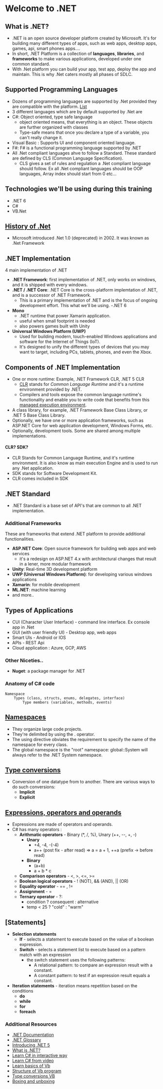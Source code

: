 # Welcome to .NET

## What is .NET?
- .NET is an open source developer platform created by Microsoft. It's for building many different types of apps, such as web apps, desktop apps, games, api, smart phones apps....
- In short, .NET Platform is a collection of **languages**, **libraries**, and **frameworks** to make various applications, developed under one common standard.
- With .Net platform you can build your app, test app, deploy the app and maintain. This is why .Net caters mostly all phases of SDLC.

## Supported Programming Languages
- Dozens of programming languages are supported by .Net provided they are compatible with the platform. [List](https://en.wikipedia.org/wiki/List_of_CLI_languages)
- 3 different languages which are by default supported by .Net are
- C#: Object oriented, type safe language
    - object oriented means, that everything is an object. These objects are further organized with classes
    - Type-safe means that once you declare a type of a variable, you can't really change it. 
- Visual Basic : Supports UI and component oriented language.
- F#: F# is a functional programming language supported by .NET
- All .Net compliant languages ahve to follow a Standard. These standard are defined by CLS (Common Language Specification).
  - CLS gives a set of rules and regulation a .Net compliant language should follow. Ex all .Net compliant languages should be OOP languages, Array index should start from 0 etc...

## Technologies we'll be using during this training
- .NET 6 
- C#
- VB.Net

## [History of .Net](https://docs.microsoft.com/en-us/dotnet/core/porting/versioning-sdk-msbuild-vs)
- Microsoft introduced .Net 1.0 (deprecated) in 2002. It was known as .Net Framework
  
## .NET Implementation
4 main implementation of .NET 
- **.NET Framework**: first implementation of .NET, only works on windows, and it is shipped with every windows.
- **.NET / .NET Core**: .NET Core is the cross-platform implemtation of .NET, and is a successor of .NET Framework. 
    - This is a primary implementation of .NET and is the focus of ongoing development effort. This what we'll be using.
    -.NET 6
- **Mono**
    - .NET runtime that power Xamarin application. 
    - useful when small footprint is needed
    - also powers games built with Unity
- **Universal Windows Platform (UWP)**
    - Used for building modern, touch-enabled Windows applications and software for the Internet of Things (IoT). 
    - It's designed to unify the different types of devices that you may want to target, including PCs, tablets, phones, and even the Xbox.

## Components of .NET Implementation
- One or more runtime: Example, .NET Framework CLR, .NET 5 CLR
     - [CLR](https://docs.microsoft.com/en-us/dotnet/standard/clr) stands for *Common Language Runtime* and it's a runtime environment provided by .NET.
     - Compilers and tools expose the common language runtime's functionality and enable you to write code that benefits from this [managed execution environment](https://docs.microsoft.com/en-us/dotnet/standard/managed-execution-process).
- A class library, for example, .NET Framework Base Class Library, or .NET 5 Base Class Library.
- Optionally, we have one or more application frameworks, such as ASP.NET Core for web application development, Windows Forms, etc.
- Optionally, development tools. Some are shared among multiple implementations.

#### CLR? SDK?
- CLR Stands for Common Language Runtime, and it's runtime environment. It is also know as main execution Engine and is used to run any .Net application.
- SDK stands for Software Development Kit.
- CLR comes included in SDK

## .NET Standard
- .NET Standard is a base set of API's that are common to all .NET implementation.

### Additional Frameworks
These are frameworks that extend .NET platform to provide additional functionalities.
- **ASP.NET Core**: Open source framework for building web apps and web services
    - it's a redesign on ASP.NET 4.x with architectural changes that result in a lener, more modular framework
- **Unity**: Real-time 3D development platform
- **UWP (Universal Windows Platform)**: for developing various windows applications
- **Xamarin**: for mobile development
- **ML.NET**: machine learning
- and more..
## Types of Applications
- CUI (Character User Interface) - command line interface. Ex console app in .Net
- GUI (with user friendly UI) - Desktop app, web apps
- Smart UIs - Android or IOS
- APIs - REST Api
- Cloud application : Azure, GCP, AWS
### Other Niceties..
- **Nuget**: a package manager for .NET

### Anatomy of C# code
```
Namespace
    Types (class, structs, enums, delegates, interface)
        Type members (variables, methods, events)
```
## [Namespaces](https://docs.microsoft.com/en-us/dotnet/csharp/programming-guide/namespaces/using-namespaces)
- They organize large code projects.
- They're delimited by using the . operator.
- The using directive obviates the requirement to specify the name of the namespace for every class.
- The global namespace is the "root" namespace: global::System will always refer to the .NET System namespace.

## [Type conversions](https://docs.microsoft.com/en-us/dotnet/csharp/programming-guide/types/casting-and-type-conversions)
- Conversion of one datatype from to another. There are various ways to do such conversions:
  - **Implicit**
  - **Explicit**

## [Expressions, operators and operands](https://docs.microsoft.com/en-us/dotnet/csharp/language-reference/operators/)
- Expressions are made of operators and operands.
- C# has many operators :
  - **Arithmatic operators** - Binary (*, /, %), Unary (++, --, +, -)
    - **Unary**
      -  +4, -4, -(-4)
      -  a++ (post fix - after read) => a = a + 1, ++a (prefix -> before read)
     - **Binary** 
       - (a+b)
       - a + b * c
   - **Comparison operators** - <, >, <=, >=
   - **Boolean logical operators** -  ! (NOT), && (AND), || (OR)
   - **Equality operator** - == , !=
   - **Assignment** - =
   - **Ternary operator** - ?:
     - condition ? consequent : alternative
     - temp  < 25 ? "cold" : "warm"
## [Statements]
- **Selection statements**
  - **If** - selects a statement to execute based on the value of a boolean expression.
  - **Switch** - selects a statement list to execute based on a pattern match with an expression
    - the switch statement uses the following patterns:
      - A relational pattern: to compare an expression result with a constant.
      - A constant pattern: to test if an expression result equals a constant.
- **Iteration statements** - iteration means repetition based on the conditions
  - **do**
  - **while**
  - **for**
  - **foreach**
### Additional Resources
- [.NET Documentation](https://docs.microsoft.com/en-us/dotnet/core/introduction)
- [.NET Glossary](https://docs.microsoft.com/en-us/dotnet/standard/glossary)
- [Introducing .NET 5](https://devblogs.microsoft.com/dotnet/introducing-net-5/)
- [What is .NET?](https://www.codecademy.com/articles/what-is-net)
- [Learn C# in interactive way](https://docs.microsoft.com/en-us/users/dotnet/collections/yz26f8y64n7k07)
- [Learn C# from video](https://channel9.msdn.com/Series/CSharp-Fundamentals-for-Absolute-Beginners)
- [Learn basics of Vb](https://www.tutorialspoint.com/vb.net/index.htm)
- [Structure of Vb program](https://docs.microsoft.com/en-us/dotnet/visual-basic/programming-guide/program-structure/structure-of-a-visual-basic-program)
- [Type conversions VB](https://docs.microsoft.com/en-us/dotnet/visual-basic/programming-guide/language-features/data-types/type-conversions)
- [Boxing and unboxing](https://docs.microsoft.com/en-us/dotnet/csharp/programming-guide/types/boxing-and-unboxing)